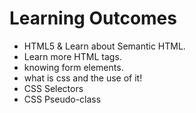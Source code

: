 # Learning Outcomes

- HTML5 & Learn about Semantic HTML.
- Learn more HTML tags.
- knowing form elements.
- what is css and the use of it!
- CSS Selectors 
- CSS Pseudo-class